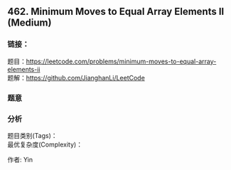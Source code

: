 ## 462. Minimum Moves to Equal Array Elements II (Medium)

### **链接**：
题目：https://leetcode.com/problems/minimum-moves-to-equal-array-elements-ii  
题解：https://github.com/JianghanLi/LeetCode

### **题意**



### **分析**  
题目类别(Tags)：  
最优复杂度(Complexity)：  



作者: Yin
